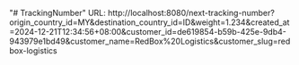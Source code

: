 "# TrackingNumber" 
URL:
http://localhost:8080/next-tracking-number?origin_country_id=MY&destination_country_id=ID&weight=1.234&created_at=2024-12-21T12:34:56+08:00&customer_id=de619854-b59b-425e-9db4-943979e1bd49&customer_name=RedBox%20Logistics&customer_slug=redbox-logistics
